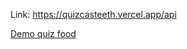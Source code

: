 Link: https://quizcasteeth.vercel.app/api

[Demo quiz food](https://github.com/Tompelfi/quizcasteth/raw/main/food.mp4)
